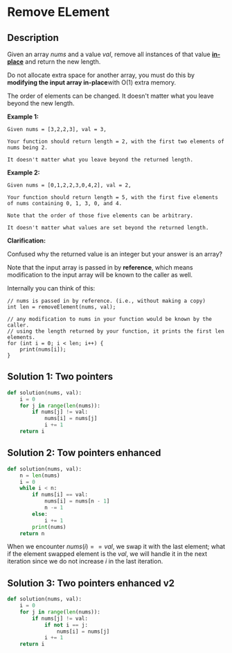 # Remove ELement

## Description

Given an array *nums* and a value *val*, remove all instances of that value [**in-place**](https://en.wikipedia.org/wiki/In-place_algorithm) and return the new length.

Do not allocate extra space for another array, you must do this by **modifying the input array in-place**with O(1) extra memory.

The order of elements can be changed. It doesn't matter what you leave beyond the new length.

**Example 1:**

```
Given nums = [3,2,2,3], val = 3,

Your function should return length = 2, with the first two elements of nums being 2.

It doesn't matter what you leave beyond the returned length.
```

**Example 2:**

```
Given nums = [0,1,2,2,3,0,4,2], val = 2,

Your function should return length = 5, with the first five elements of nums containing 0, 1, 3, 0, and 4.

Note that the order of those five elements can be arbitrary.

It doesn't matter what values are set beyond the returned length.
```

**Clarification:**

Confused why the returned value is an integer but your answer is an array?

Note that the input array is passed in by **reference**, which means modification to the input array will be known to the caller as well.

Internally you can think of this:

```
// nums is passed in by reference. (i.e., without making a copy)
int len = removeElement(nums, val);

// any modification to nums in your function would be known by the caller.
// using the length returned by your function, it prints the first len elements.
for (int i = 0; i < len; i++) {
    print(nums[i]);
}
```

## Solution 1: Two pointers

```python
def solution(nums, val):
	i = 0
    for j in range(len(nums)):
        if nums[j] != val:
            nums[i] = nums[j]
            i += 1
    return i
```

## Solution 2: Tow pointers enhanced

```python
def solution(nums, val):
    n = len(nums)
    i = 0
    while i < n:
        if nums[i] == val:
            nums[i] = nums[n - 1]
            n -= 1
        else:
            i += 1
        print(nums)
    return n
```

When we encounter $nums(i)==val$, we swap it with the last element; what if the element swapped element is the $val$, we will handle it in the next iteration since we do not increase $i$ in the last iteration.

## Solution 3: Two pointers enhanced v2

```python
def solution(nums, val):
	i = 0
    for j in range(len(nums)):
        if nums[j] != val:
            if not i == j:
            	nums[i] = nums[j]
            i += 1
    return i
```

